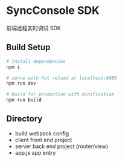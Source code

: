# SyncConsole SDK

前端远程实时调试 SDK


## Build Setup

``` bash
# install dependencies
npm i

# serve with hot reload at localhost:8080
npm run dev

# build for production with minification
npm run build
```

## Directory

- build     webpack config
- client    front end project
- server    back end project (router/view) 
- app.js    app entry

